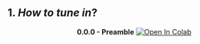  

## 1. *How to tune in*?

<center><strong>0.0.0 - Preamble</strong>
<a href="https://colab.research.google.com/github/ypeleg/stacking/blob/master/live.ipynb" target="_parent"><img src="https://colab.research.google.com/assets/colab-badge.svg" alt="Open In Colab"/></a></center>
<br>
